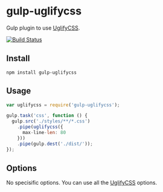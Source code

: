 gulp-uglifycss
==============

Gulp plugin to use [UglifyCSS](https://github.com/fmarcia/UglifyCSS).

[![Build Status](https://magnum.travis-ci.com/rezzza/gulp-uglifycss.svg?token=SSZ9gxnSGfss4494CX5W)](https://magnum.travis-ci.com/rezzza/gulp-uglifycss)

## Install

```
npm install gulp-uglifycss
```

## Usage
```javascript
var uglifycss = require('gulp-uglifycss');

gulp.task('css', function () {
  gulp.src('./styles/**/*.css')
    .pipe(uglifycss({
      max-line-len: 80
    }))
    .pipe(gulp.dest('./dist/'));
});
```

## Options

No specisific options. You can use all the [UglifyCSS](https://github.com/fmarcia/UglifyCSS) options.
